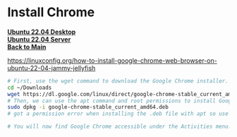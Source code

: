 # Install Chrome

**[Ubuntu 22.04 Desktop](../../ubuntu22-04/desktop-install.md)**\
**[Ubuntu 22.04 Server](../../ubuntu22-04/server-install.md)**\
**[Back to Main](../../../README.md)**

<https://linuxconfig.org/how-to-install-google-chrome-web-browser-on-ubuntu-22-04-jammy-jellyfish>

```bash
# First, use the wget command to download the Google Chrome installer.
cd ~/Downloads 
wget https://dl.google.com/linux/direct/google-chrome-stable_current_amd64.deb
# Then, we can use the apt command and root permissions to install Google Chrome.
sudo dpkg -i google-chrome-stable_current_amd64.deb
# got a permission error when installing the .deb file with apt so use dpkg instead.

# You will now find Google Chrome accessible under the Activities menu. Just search for it by typing “chrome.” You can right click this icon and add it to your quick launch bar if you want.
